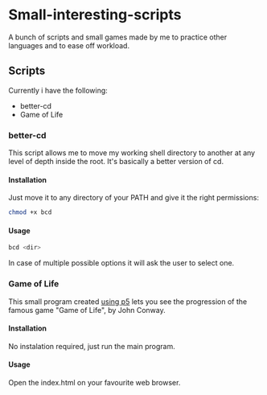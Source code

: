 # Small-interesting-scripts
A bunch of scripts and small games made by me to practice other languages and to ease off workload.

## Scripts
Currently i have the following:
- better-cd
- Game of Life

### better-cd
This script allows me to move my working shell directory to another at any level of depth inside the root. It's basically a better version of cd.

#### Installation
Just move it to any directory of your PATH and give it the right permissions:
```sh
chmod +x bcd
```

#### Usage
```sh
bcd <dir>
```
In case of multiple possible options it will ask the user to select one.

### Game of Life
This small program created [using p5]( https://p5js.org/) lets you see the progression of the famous game "Game of Life", by John Conway.


#### Installation
No instalation required, just run the main program.

#### Usage
Open the index.html on your favourite web browser.
